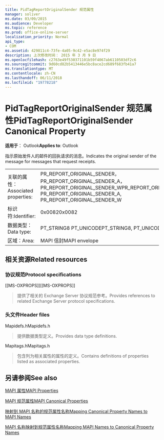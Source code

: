```yaml
---
title: PidTagReportOriginalSender 规范属性
manager: soliver
ms.date: 03/09/2015
ms.audience: Developer
ms.topic: reference
ms.prod: office-online-server
localization_priority: Normal
api_type:
- COM
ms.assetid: 429811c4-73fe-4a05-9c42-e5ac8e974f29
description: 上次修改时间： 2015 年 3 月 9 日
ms.openlocfilehash: c2763e49f530371101b59f4067ab6110503df2c6
ms.sourcegitcommit: 9d60cd82b5413446e5bc8ace2cd689f683fb41a7
ms.translationtype: MT
ms.contentlocale: zh-CN
ms.lasthandoff: 06/11/2018
ms.locfileid: "19778218"
---
```

# <a name="pidtagreportoriginalsender-canonical-property"></a><span data-ttu-id="5585a-103">PidTagReportOriginalSender 规范属性</span><span class="sxs-lookup"><span data-stu-id="5585a-103">PidTagReportOriginalSender Canonical Property</span></span>

  
  
<span data-ttu-id="5585a-104">**适用于**： Outlook</span><span class="sxs-lookup"><span data-stu-id="5585a-104">**Applies to**: Outlook</span></span> 
  
<span data-ttu-id="5585a-105">指示原始发件人的邮件的回执请求的消息。</span><span class="sxs-lookup"><span data-stu-id="5585a-105">Indicates the original sender of the message for messages that request receipts.</span></span>
  
|||
|:-----|:-----|
|<span data-ttu-id="5585a-106">关联的属性：</span><span class="sxs-lookup"><span data-stu-id="5585a-106">Associated properties:</span></span>  <br/> |<span data-ttu-id="5585a-107">PR_REPORT_ORIGINAL_SENDER，PR_REPORT_ORIGINAL_SENDER_A，PR_REPORT_ORIGINAL_SENDER_W</span><span class="sxs-lookup"><span data-stu-id="5585a-107">PR_REPORT_ORIGINAL_SENDER, PR_REPORT_ORIGINAL_SENDER_A, PR_REPORT_ORIGINAL_SENDER_W</span></span>  <br/> |
|<span data-ttu-id="5585a-108">标识符:</span><span class="sxs-lookup"><span data-stu-id="5585a-108">Identifier:</span></span>  <br/> |<span data-ttu-id="5585a-109">0x0082</span><span class="sxs-lookup"><span data-stu-id="5585a-109">0x0082</span></span>  <br/> |
|<span data-ttu-id="5585a-110">数据类型：</span><span class="sxs-lookup"><span data-stu-id="5585a-110">Data type:</span></span>  <br/> |<span data-ttu-id="5585a-111">PT_STRING8 PT_UNICODE</span><span class="sxs-lookup"><span data-stu-id="5585a-111">PT_STRING8, PT_UNICODE</span></span>  <br/> |
|<span data-ttu-id="5585a-112">区域：</span><span class="sxs-lookup"><span data-stu-id="5585a-112">Area:</span></span>  <br/> |<span data-ttu-id="5585a-113">MAPI 信封</span><span class="sxs-lookup"><span data-stu-id="5585a-113">MAPI envelope</span></span>  <br/> |
   
## <a name="related-resources"></a><span data-ttu-id="5585a-114">相关资源</span><span class="sxs-lookup"><span data-stu-id="5585a-114">Related resources</span></span>

### <a name="protocol-specifications"></a><span data-ttu-id="5585a-115">协议规范</span><span class="sxs-lookup"><span data-stu-id="5585a-115">Protocol specifications</span></span>

<span data-ttu-id="5585a-116">[[MS-OXPROPS]]</span><span class="sxs-lookup"><span data-stu-id="5585a-116">[[MS-OXPROPS]]</span></span> 
  
> <span data-ttu-id="5585a-117">提供了相关的 Exchange Server 协议规范参考。</span><span class="sxs-lookup"><span data-stu-id="5585a-117">Provides references to related Exchange Server protocol specifications.</span></span>
    
### <a name="header-files"></a><span data-ttu-id="5585a-118">头文件</span><span class="sxs-lookup"><span data-stu-id="5585a-118">Header files</span></span>

<span data-ttu-id="5585a-119">Mapidefs.h</span><span class="sxs-lookup"><span data-stu-id="5585a-119">Mapidefs.h</span></span>
  
> <span data-ttu-id="5585a-120">提供数据类型定义。</span><span class="sxs-lookup"><span data-stu-id="5585a-120">Provides data type definitions.</span></span>
    
<span data-ttu-id="5585a-121">Mapitags.h</span><span class="sxs-lookup"><span data-stu-id="5585a-121">Mapitags.h</span></span>
  
> <span data-ttu-id="5585a-122">包含列为相关属性的属性的定义。</span><span class="sxs-lookup"><span data-stu-id="5585a-122">Contains definitions of properties listed as associated properties.</span></span>
    
## <a name="see-also"></a><span data-ttu-id="5585a-123">另请参阅</span><span class="sxs-lookup"><span data-stu-id="5585a-123">See also</span></span>



[<span data-ttu-id="5585a-124">MAPI 属性</span><span class="sxs-lookup"><span data-stu-id="5585a-124">MAPI Properties</span></span>](mapi-properties.md)
  
[<span data-ttu-id="5585a-125">MAPI 规范属性</span><span class="sxs-lookup"><span data-stu-id="5585a-125">MAPI Canonical Properties</span></span>](mapi-canonical-properties.md)
  
[<span data-ttu-id="5585a-126">映射到 MAPI 名称的规范属性名称</span><span class="sxs-lookup"><span data-stu-id="5585a-126">Mapping Canonical Property Names to MAPI Names</span></span>](mapping-canonical-property-names-to-mapi-names.md)
  
[<span data-ttu-id="5585a-127">MAPI 名称映射到规范属性名称</span><span class="sxs-lookup"><span data-stu-id="5585a-127">Mapping MAPI Names to Canonical Property Names</span></span>](mapping-mapi-names-to-canonical-property-names.md)

